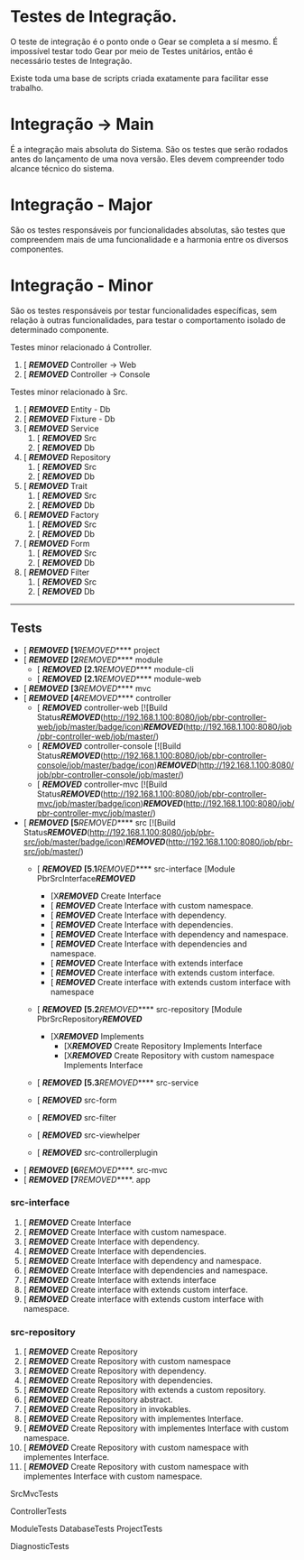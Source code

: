 # Testes de Integração.


O teste de integração é o ponto onde o Gear se completa a sí mesmo.
É impossível testar todo Gear por meio de Testes unitários, então é necessário testes de Integração.

Existe toda uma base de scripts criada exatamente para facilitar esse trabalho.



# Integração -> Main

É a integração mais absoluta do Sistema. São os testes que serão rodados antes do lançamento de uma nova versão.
Eles devem compreender todo alcance técnico do sistema.




# Integração - Major

São os testes responsáveis por funcionalidades absolutas, são testes que compreendem mais de uma funcionalidade e a harmonia entre os diversos componentes.



# Integração - Minor

São os testes responsáveis por testar funcionalidades específicas, sem relação à outras funcionalidades, para testar o comportamento isolado de determinado componente.


Testes minor relacionado á Controller.

1. [ ***REMOVED*** Controller -> Web
1. [ ***REMOVED*** Controller -> Console


Testes minor relacionado à Src.

1. [ ***REMOVED*** Entity - Db
1. [ ***REMOVED*** Fixture - Db
1. [ ***REMOVED*** Service
    1. [ ***REMOVED*** Src
    1. [ ***REMOVED*** Db
1. [ ***REMOVED*** Repository
    1. [ ***REMOVED*** Src
    1. [ ***REMOVED*** Db
1. [ ***REMOVED*** Trait
    1. [ ***REMOVED*** Src
    1. [ ***REMOVED*** Db
1. [ ***REMOVED*** Factory
    1. [ ***REMOVED*** Src
    1. [ ***REMOVED*** Db
1. [ ***REMOVED*** Form
    1. [ ***REMOVED*** Src
    1. [ ***REMOVED*** Db
1. [ ***REMOVED*** Filter
    1. [ ***REMOVED*** Src
    1. [ ***REMOVED*** Db

---




## Tests

* [ ***REMOVED*** **[1***REMOVED***** project
* [ ***REMOVED*** **[2***REMOVED***** module
    * [ ***REMOVED*** **[2.1***REMOVED***** module-cli
    * [ ***REMOVED*** **[2.1***REMOVED***** module-web    
* [ ***REMOVED*** **[3***REMOVED***** mvc
* [ ***REMOVED*** **[4***REMOVED***** controller 
    * [ ***REMOVED*** controller-web [![Build Status***REMOVED***(http://192.168.1.100:8080/job/pbr-controller-web/job/master/badge/icon)***REMOVED***(http://192.168.1.100:8080/job/pbr-controller-web/job/master/)
    * [ ***REMOVED*** controller-console [![Build Status***REMOVED***(http://192.168.1.100:8080/job/pbr-controller-console/job/master/badge/icon)***REMOVED***(http://192.168.1.100:8080/job/pbr-controller-console/job/master/)
    * [ ***REMOVED*** controller-mvc [![Build Status***REMOVED***(http://192.168.1.100:8080/job/pbr-controller-mvc/job/master/badge/icon)***REMOVED***(http://192.168.1.100:8080/job/pbr-controller-mvc/job/master/)
* [ ***REMOVED*** **[5***REMOVED***** src [![Build Status***REMOVED***(http://192.168.1.100:8080/job/pbr-src/job/master/badge/icon)***REMOVED***(http://192.168.1.100:8080/job/pbr-src/job/master/)
    * [ ***REMOVED*** **[5.1***REMOVED***** src-interface [Module PbrSrcInterface***REMOVED*** 
        * [X***REMOVED*** Create Interface
        * [ ***REMOVED*** Create Interface with custom namespace.
        * [ ***REMOVED*** Create Interface with dependency.
        * [ ***REMOVED*** Create Interface with dependencies.
        * [ ***REMOVED*** Create Interface with dependency and namespace.
        * [ ***REMOVED*** Create Interface with dependencies and namespace.
        * [ ***REMOVED*** Create Interface with extends interface
        * [ ***REMOVED*** Create interface with extends custom interface.
        * [ ***REMOVED*** Create interface with extends custom interface with namespace
    * [ ***REMOVED*** **[5.2***REMOVED***** src-repository [Module PbrSrcRepository***REMOVED***
        * [X***REMOVED*** Implements
            * [X***REMOVED*** Create Repository Implements Interface
            * [X***REMOVED*** Create Repository with custom namespace Implements Interface            
    
    * [ ***REMOVED*** **[5.3***REMOVED***** src-service                  
    * [ ***REMOVED*** src-form
    * [ ***REMOVED*** src-filter
    * [ ***REMOVED*** src-viewhelper
    * [ ***REMOVED*** src-controllerplugin
* [ ***REMOVED*** **[6***REMOVED*****. src-mvc
* [ ***REMOVED*** **[7***REMOVED*****. app

### src-interface

1. [ ***REMOVED*** Create Interface
1. [ ***REMOVED*** Create Interface with custom namespace.
1. [ ***REMOVED*** Create Interface with dependency.
1. [ ***REMOVED*** Create Interface with dependencies.
1. [ ***REMOVED*** Create Interface with dependency and namespace.
1. [ ***REMOVED*** Create Interface with dependencies and namespace.
1. [ ***REMOVED*** Create Interface with extends interface
1. [ ***REMOVED*** Create interface with extends custom interface.
1. [ ***REMOVED*** Create interface with extends custom interface with namespace. 


### src-repository

1. [ ***REMOVED*** Create Repository
1. [ ***REMOVED*** Create Repository with custom namespace
1. [ ***REMOVED*** Create Repository with dependency.
1. [ ***REMOVED*** Create Repository with dependencies.
1. [ ***REMOVED*** Create Repository with extends a custom repository.
1. [ ***REMOVED*** Create Repository abstract.
1. [ ***REMOVED*** Create Repository in invokables.
1. [ ***REMOVED*** Create Repository with implementes Interface.
1. [ ***REMOVED*** Create Repository with implementes Interface with custom namespace.
1. [ ***REMOVED*** Create Repository with custom namespace with implementes Interface.
1. [ ***REMOVED*** Create Repository with custom namespace with implementes Interface with custom namespace.

SrcMvcTests



ControllerTests 


ModuleTests
DatabaseTests
ProjectTests 

DiagnosticTests


